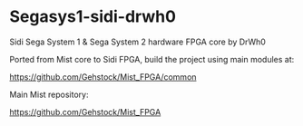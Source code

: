 # Segasys1-sidi-drwh0

Sidi Sega System 1 & Sega System 2 hardware FPGA core by DrWh0

Ported from Mist core to Sidi FPGA, build the project using main modules at:

https://github.com/Gehstock/Mist_FPGA/common

Main Mist repository:

https://github.com/Gehstock/Mist_FPGA
